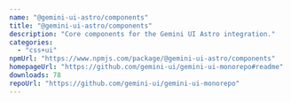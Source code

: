```yaml
---
name: "@gemini-ui-astro/components"
title: "@gemini-ui-astro/components"
description: "Core components for the Gemini UI Astro integration."
categories:
  - "css+ui"
npmUrl: "https://www.npmjs.com/package/@gemini-ui-astro/components"
homepageUrl: "https://github.com/gemini-ui/gemini-ui-monorepo#readme"
downloads: 78
repoUrl: "https://github.com/gemini-ui/gemini-ui-monorepo"
---
```

